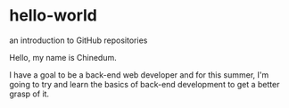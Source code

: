 # hello-world
an introduction to GitHub repositories

Hello, my name is Chinedum.

I have a goal to be a back-end web developer and for this summer, I'm going to try and learn the basics of back-end development to get a better grasp of it.
